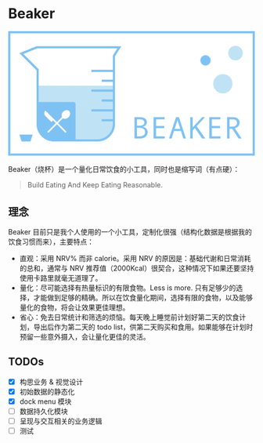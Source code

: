 # Beaker
![beaker](static/banner.png)

Beaker（烧杯）是一个量化日常饮食的小工具，同时也是缩写词（有点硬）：
> Build Eating And Keep Eating Reasonable.

## 理念
Beaker 目前只是我个人使用的一个小工具，定制化很强（结构化数据是根据我的饮食习惯而来），主要特点：

- 直观：采用 NRV% 而非 calorie。采用 NRV 的原因是：基础代谢和日常消耗的总和，通常与 NRV 推荐值（2000Kcal）很契合，这种情况下如果还要坚持使用卡路里就毫无道理了。
- 量化：尽可能选择有热量标识的有限食物。Less is more. 只有足够少的选择，才能做到足够的精确。所以在饮食量化期间，选择有限的食物，以及能够量化的食物，将会让效果更佳理想。
- 省心：免去日常统计和筛选的烦恼。每天晚上睡觉前计划好第二天的饮食计划，导出后作为第二天的 todo list，供第二天购买和食用。如果能够在计划时预留一些意外摄入，会让量化更佳的灵活。

## TODOs

- [x] 构思业务 & 视觉设计
- [x] 初始数据的静态化
- [x] dock menu 模块
- [ ] 数据持久化模块
- [ ] 呈现与交互相关的业务逻辑
- [ ] 测试
